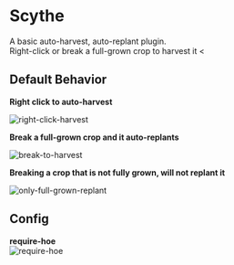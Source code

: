 # Scythe

A basic auto-harvest, auto-replant plugin.
<br>Right-click or break a full-grown crop to harvest it
<

**Default Behavior**
----

**Right click to auto-harvest**

![right-click-harvest](https://user-images.githubusercontent.com/45906780/184274521-02c759ae-1666-4759-9e18-12ad68592b7a.gif)

**Break a full-grown crop and it auto-replants**

![break-to-harvest](https://user-images.githubusercontent.com/45906780/184274517-f7ae6df9-342b-40d5-ba88-2cee89ed9f82.gif)

**Breaking a crop that is not fully grown, will not replant it**

![only-full-grown-replant](https://user-images.githubusercontent.com/45906780/184274566-a12bc9e1-1cc8-4646-ad76-3f03a3b3aa8b.gif)

## Config

**require-hoe**
<br>
![require-hoe](https://user-images.githubusercontent.com/45906780/184274608-1331fe57-5029-4a72-9d45-27888e6a99b2.gif)
